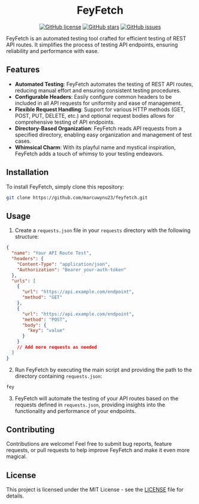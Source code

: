 <div align="center">

# FeyFetch

[![GitHub license](https://img.shields.io/github/license/marcuwynu23/feyfetch)](https://github.com/marcuwynu23/feyfetch/blob/main/LICENSE)
[![GitHub stars](https://img.shields.io/github/stars/marcuwynu23/feyfetch)](https://github.com/marcuwynu23/feyfetch/stargazers)
[![GitHub issues](https://img.shields.io/github/issues/marcuwynu23/feyfetch)](https://github.com/marcuwynu23/feyfetch/issues)

</div>

FeyFetch is an automated testing tool crafted for efficient testing of REST API routes. It simplifies the process of testing API endpoints, ensuring reliability and performance with ease.

## Features

- **Automated Testing**: FeyFetch automates the testing of REST API routes, reducing manual effort and ensuring consistent testing procedures.
- **Configurable Headers**: Easily configure common headers to be included in all API requests for uniformity and ease of management.
- **Flexible Request Handling**: Support for various HTTP methods (GET, POST, PUT, DELETE, etc.) and optional request bodies allows for comprehensive testing of API endpoints.
- **Directory-Based Organization**: FeyFetch reads API requests from a specified directory, enabling easy organization and management of test cases.
- **Whimsical Charm**: With its playful name and mystical inspiration, FeyFetch adds a touch of whimsy to your testing endeavors.

## Installation

To install FeyFetch, simply clone this repository:

```bash
git clone https://github.com/marcuwynu23/feyfetch.git
```

## Usage

1. Create a `requests.json` file in your `requests` directory with the following structure:

```json
{
  "name": "Your API Route Test",
  "headers": {
    "Content-Type": "application/json",
    "Authorization": "Bearer your-auth-token"
  },
  "urls": [
    {
      "url": "https://api.example.com/endpoint",
      "method": "GET"
    },
    {
      "url": "https://api.example.com/endpoint",
      "method": "POST",
      "body": {
        "key": "value"
      }
    }
    // Add more requests as needed
  ]
}
```

2. Run FeyFetch by executing the main script and providing the path to the directory containing `requests.json`:

```bash
fey
```

3. FeyFetch will automate the testing of your API routes based on the requests defined in `requests.json`, providing insights into the functionality and performance of your endpoints.

## Contributing

Contributions are welcome! Feel free to submit bug reports, feature requests, or pull requests to help improve FeyFetch and make it even more magical.

## License

This project is licensed under the MIT License - see the [LICENSE](LICENSE) file for details.
